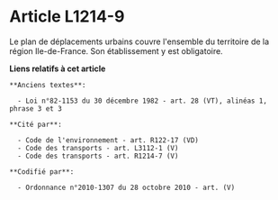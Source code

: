 # Article L1214-9

Le plan de déplacements urbains couvre l'ensemble du territoire de la région Ile-de-France. Son établissement y est
obligatoire.

**Liens relatifs à cet article**

	**Anciens textes**:

	  - Loi n°82-1153 du 30 décembre 1982 - art. 28 (VT), alinéas 1, phrase 3 et 3

	**Cité par**:

	  - Code de l'environnement - art. R122-17 (VD)
	  - Code des transports - art. L3112-1 (V)
	  - Code des transports - art. R1214-7 (V)

	**Codifié par**:

	  - Ordonnance n°2010-1307 du 28 octobre 2010 - art. (V)

